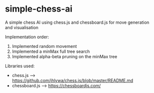# simple-chess-ai
A simple chess AI using chess.js and chessboard.js for move generation and visualisation

Implementation order:
1. Implemented random movement
2. Implemented a minMax full tree search
3. Implemented alpha-beta pruning on the minMax tree

Libraries used:
* chess.js        -->  https://github.com/jhlywa/chess.js/blob/master/README.md
* chessboard.js   -->  https://chessboardjs.com/
